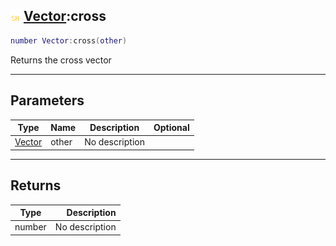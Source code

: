 ## ![shared](../../.gitbook/assets/shared.png) [Vector](https://iaswiki.rawr.dev/readme/vector):cross

```lua
number Vector:cross(other)
```

Returns the cross vector

------
## Parameters

| Type   | Name | Description | Optional |
| ------ | ---- | ----------- | -------: |
| [Vector](https://iaswiki.rawr.dev/readme/vector) | other | No description |  |


------
## Returns

| Type   | Description |
| ------ | ----------: |
| number | No description |

